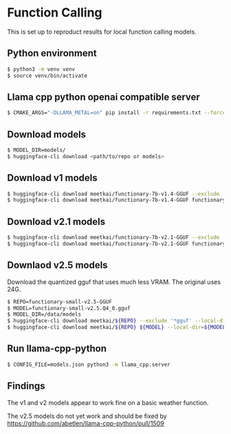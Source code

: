 # Function Calling

This is set up to reproduct results for local function calling models.

## Python environment

```bash
$ python3 -m venv venv
$ source venv/bin/activate
```

## Llama cpp python openai compatible server

```bash
$ CMAKE_ARGS="-DLLAMA_METAL=on" pip install -r requirements.txt --force-reinstall --upgrade --no-cache-dir
```

## Download models

```bash
$ MODEL_DIR=models/
$ huggingface-cli download <path/to/repo or models>
```

## Download v1 models

```bash
$ huggingface-cli download meetkai/functionary-7b-v1.4-GGUF --exclude '*gguf' --local-dir=${MODEL_DIR}/functionary-7b-v1.4 
$ huggingface-cli download meetkai/functionary-7b-v1.4-GGUF functionary-7b-v1.4.q4_0.gguf --local-dir=${MODEL_DIR}/functionary-7b-v1.4 
```

## Download v2.1 models

```bash
$ huggingface-cli download meetkai/functionary-7b-v2.1-GGUF --exclude '*gguf' --local-dir=${MODEL_DIR}/functionary-7b-v2.1
$ huggingface-cli download meetkai/functionary-7b-v2.1-GGUF functionary-7b-v2.1.q4_0.gguf --local-dir=${MODEL_DIR}/functionary-7b-v2.1
```

## Downlaod v2.5 models

Download the quantized gguf that uses much less VRAM. The original uses 24G.

```bash
$ REPO=functionary-small-v2.5-GGUF
$ MODEL=functionary-small-v2.5.Q4_0.gguf
$ MODEL_DIR=/data/models
$ huggingface-cli download meetkai/${REPO} --exclude '*gguf' --local-dir=${MODEL_DIR}/${REPO}
$ huggingface-cli download meetkai/${REPO} ${MODEL} --local-dir=${MODEL_DIR}/${REPO}
```

## Run llama-cpp-python

```bash
$ CONFIG_FILE=models.json python3 -m llama_cpp.server
```

## Findings

The v1 and v2 models appear to work fine on a basic weather function.

The v2.5 models do not yet work and should be fixed by https://github.com/abetlen/llama-cpp-python/pull/1509
